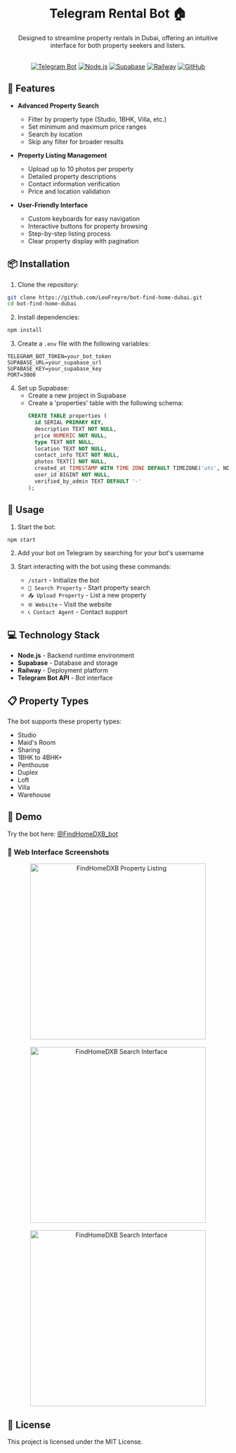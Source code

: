  <h1 align="center">Telegram Rental Bot 🏠</h1>

<div align="center">
  Designed to streamline property rentals in Dubai, offering an intuitive interface for both property seekers and listers.

  <br>
  <br>

  [![Telegram Bot](https://img.shields.io/badge/Telegram-Bot-blue?style=flat-square&logo=telegram)](https://core.telegram.org/bots/api)
  [![Node.js](https://img.shields.io/badge/Node.js-green?style=flat-square&logo=node.js)](https://nodejs.org/)
  [![Supabase](https://img.shields.io/badge/Supabase-Database-lightgreen?style=flat-square&logo=supabase)](https://supabase.com/)
  [![Railway](https://img.shields.io/badge/Railway-Deployment-blueviolet?style=flat-square&logo=railway)](https://railway.app/)
  [![GitHub](https://img.shields.io/badge/GitHub-Repository-gray?style=flat-square&logo=github)](https://github.com/LeoFreyre/bot-find-home-dubai)
</div>

## 🌟 Features

- **Advanced Property Search**
  - Filter by property type (Studio, 1BHK, Villa, etc.)
  - Set minimum and maximum price ranges
  - Search by location
  - Skip any filter for broader results

- **Property Listing Management**
  - Upload up to 10 photos per property
  - Detailed property descriptions
  - Contact information verification
  - Price and location validation

- **User-Friendly Interface**
  - Custom keyboards for easy navigation
  - Interactive buttons for property browsing
  - Step-by-step listing process
  - Clear property display with pagination

## 📦 Installation

1. Clone the repository:
```bash
git clone https://github.com/LeoFreyre/bot-find-home-dubai.git
cd bot-find-home-dubai
```

2. Install dependencies:
```bash
npm install
```

3. Create a `.env` file with the following variables:
```env
TELEGRAM_BOT_TOKEN=your_bot_token
SUPABASE_URL=your_supabase_url
SUPABASE_KEY=your_supabase_key
PORT=3000
```

4. Set up Supabase:
   - Create a new project in Supabase
   - Create a 'properties' table with the following schema:
     ```sql
     CREATE TABLE properties (
       id SERIAL PRIMARY KEY,
       description TEXT NOT NULL,
       price NUMERIC NOT NULL,
       type TEXT NOT NULL,
       location TEXT NOT NULL,
       contact_info TEXT NOT NULL,
       photos TEXT[] NOT NULL,
       created_at TIMESTAMP WITH TIME ZONE DEFAULT TIMEZONE('utc', NOW()),
       user_id BIGINT NOT NULL,
       verified_by_admin TEXT DEFAULT '-'
     );
     ```

## 🚀 Usage

1. Start the bot:
```bash
npm start
```

2. Add your bot on Telegram by searching for your bot's username

3. Start interacting with the bot using these commands:
   - `/start` - Initialize the bot
   - `🏡 Search Property` - Start property search
   - `📤 Upload Property` - List a new property
   - `🌐 Website` - Visit the website
   - `📞 Contact Agent` - Contact support

## 💻 Technology Stack

- **Node.js** - Backend runtime environment
- **Supabase** - Database and storage
- **Railway** - Deployment platform
- **Telegram Bot API** - Bot interface

## 📋 Property Types
The bot supports these property types:
- Studio
- Maid's Room
- Sharing
- 1BHK to 4BHK+
- Penthouse
- Duplex
- Loft
- Villa
- Warehouse

## 🎯 Demo

Try the bot here: [@FindHomeDXB_bot](https://t.me/FindHomeDXB_bot)

### 📱 Web Interface Screenshots

<p align="center">
  <img src="/screenshots/screenshot1.png" alt="FindHomeDXB Property Listing" width="400"/>
  <br><br>
  <img src="/screenshots/screenshot2.png" alt="FindHomeDXB Search Interface" width="400"/>
  <br><br>
  <img src="/screenshots/screenshot3.png" alt="FindHomeDXB Search Interface" width="400"/>
</p>

## 📄 License

This project is licensed under the MIT License.
